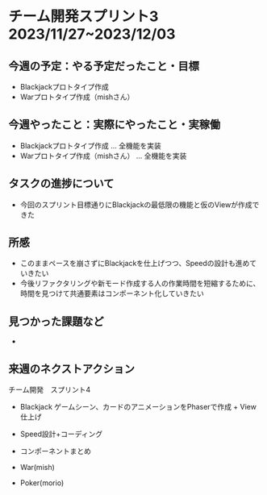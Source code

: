 # チーム開発スプリント3　2023/11/27~2023/12/03


## 今週の予定：やる予定だったこと・目標
- Blackjackプロトタイプ作成
- Warプロトタイプ作成（mishさん）

## 今週やったこと：実際にやったこと・実稼働
- Blackjackプロトタイプ作成 ... 全機能を実装
- Warプロトタイプ作成（mishさん） ... 全機能を実装

## タスクの進捗について
- 今回のスプリント目標通りにBlackjackの最低限の機能と仮のViewが作成できた

## 所感
- このままペースを崩さずにBlackjackを仕上げつつ、Speedの設計も進めていきたい
- 今後リファクタリングや新モード作成する人の作業時間を短縮するために、時間を見つけて共通要素はコンポーネント化していきたい

## 見つかった課題など
- 

## 来週のネクストアクション
チーム開発　スプリント4
<br/>
- Blackjack ゲームシーン、カードのアニメーションをPhaserで作成 + View仕上げ
- Speed設計+コーディング
- コンポーネントまとめ

- War(mish)
- Poker(morio)
